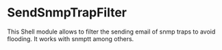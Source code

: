 # SendSnmpTrapFilter
This Shell module allows to filter the sending email of snmp traps to avoid flooding. It works with snmptt among others.
